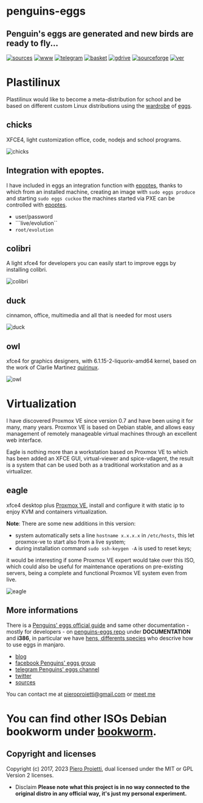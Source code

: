 penguins-eggs
=============

## Penguin&#39;s eggs are generated and new birds are ready to fly...
[![sources](https://img.shields.io/badge/github-sources-cyan)](https://github.com/pieroproietti/penguins-eggs)
[![www](https://img.shields.io/badge/www-blog-cyan)](https://penguins-eggs.net)
[![telegram](https://img.shields.io/badge/telegram-group-cyan)](https://t.me/penguins_eggs)
[![basket](https://img.shields.io/badge/basket-naked-blue)](https://github.com/pieroproietti/penguins-eggs/basket)
[![gdrive](https://img.shields.io/badge/gdrive-all-blue)](https://drive.google.com/drive/folders/19fwjvsZiW0Dspu2Iq-fQN0J-PDbKBlYY)
[![sourceforge](https://img.shields.io/badge/sourceforge-all-blue)](https://sourceforge.net/projects/penguins-eggs/files/)
[![ver](https://img.shields.io/npm/v/penguins-eggs.svg)](https://npmjs.org/package/penguins-eggs)

# Plastilinux
Plastilinux would like to become a meta-distribution for school and be based on different custom Linux distributions using the [wardrobe](https://github.com/pieroproietti/penguins-wardrobe/tree/main/DOCUMENTATION#penguins-wardrobe) of [eggs](https://github.com/pieroproietti/penguins-eggs).

## chicks
XFCE4, light customization office, code, nodejs and school programs.

![chicks](https://penguins-eggs.net/images/chicks-245x183.png)

## Integration with epoptes.
I have included in eggs an integration function with [epoptes](https://epoptes.org/), thanks to which from an installed machine, creating an image with ``sudo eggs produce`` and starting ``sudo eggs cuckoo`` the machines started via PXE can be controlled with [epoptes](https://epoptes.org/).

* user/password
* ```live/evolution``
* ```root/evolution```

## **colibri**
A light xfce4 for developers you can easily start to improve eggs by installing colibri.

![colibri](https://a.fsdn.com/con/app/proj/penguins-eggs/screenshots/colibri.png/245/183)

## **duck**
cinnamon, office, multimedia and all that is needed for most users

![duck](https://a.fsdn.com/con/app/proj/penguins-eggs/screenshots/duck.png/245/183)
 
## **owl**
xfce4 for graphics designers, with 6.1.15-2-liquorix-amd64 kernel, based on the work of Clarlie Martinez 
 [quirinux](https://quirinux.org/).

![owl](https://a.fsdn.com/con/app/proj/penguins-eggs/screenshots/owl.png/245/183)

# Virtualization
I have discovered Proxmox VE since version 0.7 and have been using it for many, many years. Proxmox VE is based on Debian stable, and allows easy management of remotely manageable virtual machines through an excellent web interface.

Eagle is nothing more than a workstation based on Proxmox VE to which has been added an XFCE GUI, virtual-viewer and spice-vdagent, the result is a system that can be used both as a traditional workstation and as a virtualizer.

## **eagle**
xfce4 desktop plus [Proxmox VE](https://www.proxmox.com/en/proxmox-ve), install and configure it with static ip to enjoy KVM and containers virtualization.

**Note**: There are some new additions in this version:

* system automatically sets a line `hostname x.x.x.x` in `/etc/hosts`, this let proxmox-ve to start also from a live system;
* during installation command `sudo ssh-keygen -A` is used to reset keys;

it would be interesting if some Proxmox VE expert would take over this ISO, which could also be useful for maintenance operations on pre-existing servers, being a complete and functional Proxmox VE system even from live.

![eagle](https://a.fsdn.com/con/app/proj/penguins-eggs/screenshots/eagle.png/245/183)


## More informations
There is a [Penguins' eggs official guide](https://penguins-eggs.net/docs/Tutorial/eggs-users-guide) and same other documentation - mostly for developers - on [penguins-eggs repo](https://github.com/pieroproietti/penguins-eggs) under **DOCUMENTATION** and **i386**, in particular we have [hens, differents species](https://github.com/pieroproietti/penguins-eggs/blob/master/documents/hens-different-species.md) who descrive how to use eggs in manjaro.

* [blog](https://penguins-eggs.net)    
* [facebook Penguins' eggs group](https://www.facebook.com/groups/128861437762355/)
* [telegram Penguins' eggs channel](https://t.me/penguins_eggs) 
* [twitter](https://twitter.com/pieroproietti)
* [sources](https://github.com/pieroproietti/penguins-krill)

You can contact me at pieroproietti@gmail.com or [meet me](https://meet.jit.si/PenguinsEggsMeeting)

# You can find other ISOs Debian bookworm under [bookworm](https://sourceforge.net/projects/penguins-eggs/files/ISOS/debian/bookworm).


## Copyright and licenses
Copyright (c) 2017, 2023 [Piero Proietti](https://penguins-eggs.net/about-me.html), dual licensed under the MIT or GPL Version 2 licenses.

* Disclaim
__Please note what this project is in no way connected to the original distro in any official way, it's just my personal experiment.__
